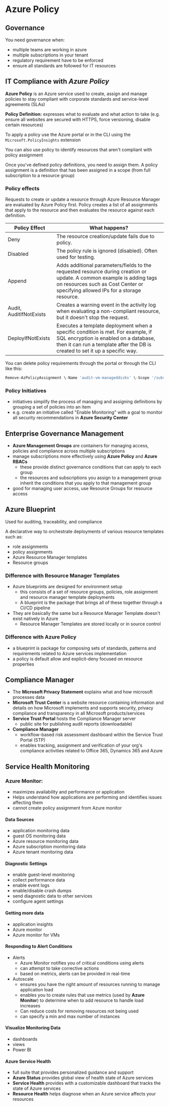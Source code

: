 # Azure Policy
## Governance
You need governance when:
- multiple teams are working in azure
- multiple subscriptions in your tenant
- regulatory requirement have to be enforced
- ensure all standards are followed for IT resources

## IT Compliance with *Azure Policy*
**Azure Policy** is an Azure service used to create, assign and manage policies to stay compliant with corporate standards and service-level agreements (SLAs)

**Policy Definition:** expresses what to evaluate and what action to take (e.g. ensure all websites are secured with HTTPS, force versioning, disable certain resources)

To apply a policy use the Azure portal or in the CLI using the `Microsoft.PolicyInsights` extension 

You can also use policy to identify resources that aren't compliant with policy assignment

Once you've defined policy definitions, you need to assign them. A policy assignment is a definition that has been assigned in a scope (from full subscription to a resource group)

### Policy effects
Requests to create or update a resource through Azure Resource Manager are evaluated by Azure Policy first. Policy creates a list of all assignments that apply to the resource and then evaluates the resource against each definition.

| Policy Effect | What happens? |
| - | - |
| Deny | The resource creation/update fails due to policy. |
| Disabled | The policy rule is ignored (disabled). Often used for testing. |
| Append | Adds additional parameters/fields to the requested resource during creation or update. A common example is adding tags on resources such as Cost Center or specifying allowed IPs for a storage resource. |
| Audit, AuditIfNotExists | Creates a warning event in the activity log when evaluating a non-compliant resource, but it doesn't stop the request. |
| DeployIfNotExists | Executes a template deployment when a specific condition is met. For example, if SQL encryption is enabled on a database, then it can run a template after the DB is created to set it up a specific way.

You can delete policy requirements through the portal or through the CLI like this:
```Powershell
Remove-AzPolicyAssignment \-Name 'audit-vm-manageddisks' \-Scope '/subscriptions/<subscriptionID>/resourceGroups/<resourceGroupName>'
```

### Policy Initiatives
- initiatives simplify the process of managing and assigning definitions by grouping a set of policies into an item
- e.g. create an initiative called "Enable Monitoring" with a goal to monitor all security recommendations in **Azure Security Center**


## Enterprise Governance Management
- **Azure Management Groups** are containers for managing access, policies and compliance across multiple subscriptions
- manage subscriptions more effectively using **Azure Policy** and **Azure RBACs**
	- these provide distinct governance conditions that can apply to each group
	- the resources and subscriptions you assign to a management group inherit the conditions that you apply to that management group
- good for managing user access, use Resource Groups for resource access

## Azure Blueprint
Used for auditing, traceability, and compliance

A declarative way to orchestrate deployments of various resource templates such as:
- role assignments
- policy assignments
- Azure Resource Manager templates
- Resource groups

### Difference with Resource Manager Templates
- Azure blueprints are designed for environment setup
	- this consists of a set of resource groups, policies, role assignment and resource manager template deployments
	- A blueprint is the package that brings all of these together through a CI/CD pipeline
- They are basically the same but a Resource Manager Template doesn't exist natively in Azure
	- Resource Manager Templates are stored locally or in source control

### Difference with Azure Policy
- a blueprint is package for composing sets of standards, patterns and requirements related to Azure services implementation
- a policy is default allow and explicit-deny focused on resource properties

## Compliance Manager
- The **Microsoft Privacy Statement** explains what and how microsoft processes data
- **Microsoft Trust Center** is a website resource containing information and details on how Microsoft implements and supports security, privacy compliance and transparency in all Microsoft products/services
- **Service Trust Portal** hosts the Compliance Manager server
	- public site for publishing audit reports (downloadable)
- **Compliance Manager**
	- workflow-based risk assessment dashboard within the Service Trust Portal (STP)
	- enables tracking, assignment and verification of your org's compliance activities related to Office 365, Dynamics 365 and Azure

## Service Health Monitoring
### **Azure Monitor:**
- maximizes availability and performance or application
- Helps understand how applications are performing and identifies issues affecting them
- cannot create policy assignment from Azure monitor

#### Data Sources
- application monitoring data
- guest OS monitoring data
- Azure resource monitoring data
- Azure subscription monitoring data
- Azure tenant monitoring data

#### Diagnostic Settings
- enable guest-level monitoring
- collect performance data
- enable event logs
- enable/disable crash dumps
- send diagnostic data to other services
- configure agent settings

#### Getting more data
- application insights
- Azure monitor
- Azure monitor for VMs

#### Responding to Alert Conditions
- Alerts
	- Azure Monitor notifies you of critical conditions using alerts
	- can attempt to take corrective actions
	- based on metrics, alerts can be provided in real-time 
- Autoscale
	- ensures you have the right amount of resources running to manage application load
	- enables you to create rules that use metrics (used by **Azure Monitor**) to determine when to add resource to handle load increases
	- Can reduce costs for removing resources not being used
	- can specify a min and max number of instances

#### Visualize Monitoring Data
- dashboards
- views
- Power BI


#### Azure Service Health
- full suite that provides personalized guidance and support
- **Azure Status** provides global view of health state of Azure services
- **Service Health** provides with a customizable dashboard that tracks the state of Azure services
- **Resource Health** helps diagnose when an Azure service affects your resources